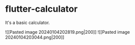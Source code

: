 # flutter-calculator

It's a basic calculator.

![[Pasted image 20240104202819.png|200]] ![[Pasted image 20240104203044.png|200]]
